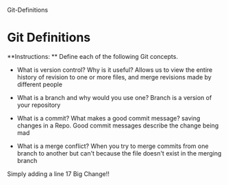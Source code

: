 Git-Definitions

# Git Definitions

**Instructions: ** Define each of the following Git concepts.

* What is version control?  Why is it useful?
Allows us to view the entire history of revision to one or more files, and merge revisions made by different people

* What is a branch and why would you use one?
Branch is a version of your repository

* What is a commit? What makes a good commit message?
saving changes in a Repo. Good commit messages describe the change being mad

* What is a merge conflict?
When you try to merge commits from one branch to another but can't because the file doesn't exist in the merging branch 

Simply adding a line 17
Big Change!!